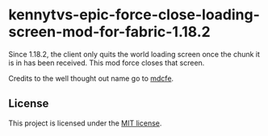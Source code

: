 # kennytvs-epic-force-close-loading-screen-mod-for-fabric-1.18.2

Since 1.18.2, the client only quits the world loading screen once the chunk it is in has been received. This mod force closes that screen.

Credits to the well thought out name go to [mdcfe](https://github.com/mdcfe).

## License
This project is licensed under the [MIT license](LICENSE).